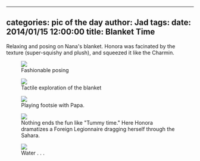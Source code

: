 
---
categories: pic of the day
author: Jad
tags: 
date: 2014/01/15 12:00:00
title: Blanket Time
---
Relaxing and posing on Nana's blanket.  Honora was facinated by the texture (super-squishy and plush), and squeezed it like the Charmin.

<figure>
<img src="/img/2014/01/15/img_0562_large.jpg" />
<figcaption>Fashionable posing</figcaption>
</figure>

<figure>
<img src="/img/2014/01/15/img_0631_large.jpg" />
<figcaption>Tactile exploration of the blanket</figcaption>
</figure>

<figure>
<img src="/img/2014/01/15/img_0652_large.jpg" />
<figcaption>Playing footsie with Papa.</figcaption>
</figure>

<figure>
<img src="/img/2014/01/15/img_0669_large.jpg" />
<figcaption>Nothing ends the fun like "Tummy time."  Here Honora dramatizes a Foreign Legionnaire dragging herself through the Sahara.</figcaption>
</figure>

<figure>
<img src="/img/2014/01/15/img_0670_large.jpg" />
<figcaption>Water . . .</figcaption>
</figure>

